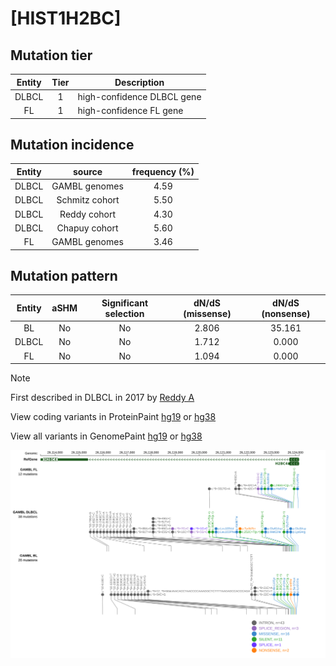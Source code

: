 # [HIST1H2BC]

## Mutation tier

|Entity|Tier|Description               |
|:------:|:----:|--------------------------|
|DLBCL |1   |high-confidence DLBCL gene|
|FL    |1   |high-confidence FL gene   |
## Mutation incidence

|Entity|source        |frequency (%)|
|:------:|:--------------:|:-------------:|
|DLBCL |GAMBL genomes |4.59         |
|DLBCL |Schmitz cohort|5.50         |
|DLBCL |Reddy cohort  |4.30         |
|DLBCL |Chapuy cohort |5.60         |
|FL    |GAMBL genomes |3.46         |

## Mutation pattern

|Entity|aSHM|Significant selection|dN/dS (missense)|dN/dS (nonsense)|
|:------:|:----:|:---------------------:|:----------------:|:----------------:|
|BL    |No  |No                   |2.806           |35.161          |
|DLBCL |No  |No                   |1.712           | 0.000          |
|FL    |No  |No                   |1.094           | 0.000          |


> [!NOTE]
> First described in DLBCL in 2017 by [Reddy A](https://pubmed.ncbi.nlm.nih.gov/28985567)


View coding variants in ProteinPaint [hg19](https://www.bcgsc.ca/downloads/morinlab/GAMBL/test/genes/HIST1H2BC_protein.html)  or [hg38](https://www.bcgsc.ca/downloads/morinlab/GAMBL/test/genes/HIST1H2BC_protein_hg38.html)

View all variants in GenomePaint [hg19](https://www.bcgsc.ca/downloads/morinlab/GAMBL/test/genes/HIST1H2BC.html)  or [hg38](https://www.bcgsc.ca/downloads/morinlab/GAMBL/test/genes/HIST1H2BC_hg38.html)

![image](images/proteinpaint/HIST1H2BC.svg)
